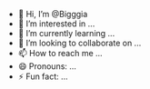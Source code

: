 - 👋 Hi, I’m @Bigggia
- 👀 I’m interested in ...
- 🌱 I’m currently learning ...
- 💞️ I’m looking to collaborate on ...
- 📫 How to reach me ...
- 😄 Pronouns: ...
- ⚡ Fun fact: ...

<!---
Bigggia/Bigggia is a ✨ special ✨ repository because its `README.md` (this file) appears on your GitHub profile.
You can click the Preview link to take a look at your changes.
--->
